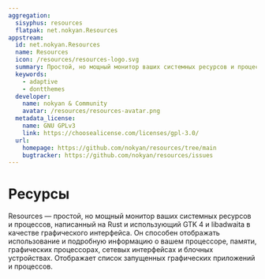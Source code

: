 ```yaml
---
aggregation:
  sisyphus: resources
  flatpak: net.nokyan.Resources
appstream:
  id: net.nokyan.Resources
  name: Resources
  icon: /resources/resources-logo.svg
  summary: Простой, но мощный монитор ваших системных ресурсов и процессов, написанный на Rust и использующий GTK 4 и libadwaita.
  keywords:
    - adaptive
    - dontthemes
  developer:
    name: nokyan & Community
    avatar: /resources/resources-avatar.png
  metadata_license:
    name: GNU GPLv3
    link: https://choosealicense.com/licenses/gpl-3.0/
  url:
    homepage: https://github.com/nokyan/resources/tree/main
    bugtracker: https://github.com/nokyan/resources/issues
---
```


# Ресурсы

Resources — простой, но мощный монитор ваших системных ресурсов и процессов, написанный на Rust и использующий GTK 4 и libadwaita в качестве графического интерфейса. Он способен отображать использование и подробную информацию о вашем процессоре, памяти, графических процессорах, сетевых интерфейсах и блочных устройствах. Отображает список запущенных графических приложений и процессов.

<!--@include: @ru/apps/.parts/install/content-repo.md-->
<!--@include: @ru/apps/.parts/install/content-flatpak.md-->
